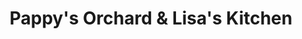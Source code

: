 ---
title: "Pappy's Orchard & Lisa's Kitchen"
url: /coopersburg/pappys-orchard-and-lisas-kitchen/
shop: farm
---